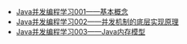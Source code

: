 
- [Java并发编程学习001——基本概念](001_基本概念.MD)
- [Java并发编程学习002——并发机制的底层实现原理](002_并发机制的底层实现原理.MD)
- [Java并发编程学习003——Java内存模型](003_Java内存模型.MD)
